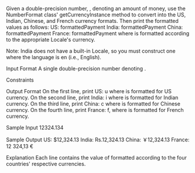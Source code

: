 Given a double-precision number, , denoting an amount of money, use the NumberFormat class' getCurrencyInstance method to convert  into the US, Indian, Chinese, and French currency formats. Then print the formatted values as follows:
US: formattedPayment
India: formattedPayment
China: formattedPayment
France: formattedPayment
where  is  formatted according to the appropriate Locale's currency.

Note: India does not have a built-in Locale, so you must construct one where the language is en (i.e., English).

Input Format
A single double-precision number denoting .

Constraints

Output Format
On the first line, print US: u where  is  formatted for US currency. 
On the second line, print India: i where  is  formatted for Indian currency. 
On the third line, print China: c where  is  formatted for Chinese currency. 
On the fourth line, print France: f, where  is  formatted for French currency.

Sample Input
12324.134

Sample Output
US: $12,324.13
India: Rs.12,324.13
China: ￥12,324.13
France: 12 324,13 €

Explanation
Each line contains the value of  formatted according to the four countries' respective currencies.